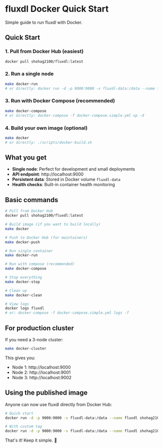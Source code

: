 # fluxdl Docker Quick Start

Simple guide to run fluxdl with Docker.

## Quick Start

### 1. Pull from Docker Hub (easiest)
```bash
docker pull shohag2100/fluxdl:latest
```

### 2. Run a single node
```bash
make docker-run
# or directly: docker run -d -p 9000:9000 -v fluxdl-data:/data --name fluxdl shohag2100/fluxdl:latest
```

### 3. Run with Docker Compose (recommended)
```bash
make docker-compose
# or directly: docker-compose -f docker-compose.simple.yml up -d
```

### 4. Build your own image (optional)
```bash
make docker
# or directly: ./scripts/docker-build.sh
```

## What you get

- **Single node**: Perfect for development and small deployments
- **API endpoint**: http://localhost:9000
- **Persistent data**: Stored in Docker volume `fluxdl-data`
- **Health checks**: Built-in container health monitoring

## Basic commands

```bash
# Pull from Docker Hub
docker pull shohag2100/fluxdl:latest

# Build image (if you want to build locally)
make docker

# Push to Docker Hub (for maintainers)
make docker-push

# Run single container
make docker-run

# Run with compose (recommended)
make docker-compose

# Stop everything
make docker-stop

# Clean up
make docker-clean

# View logs
docker logs fluxdl
# or: docker-compose -f docker-compose.simple.yml logs -f
```

## For production cluster

If you need a 3-node cluster:
```bash
make docker-cluster
```

This gives you:
- Node 1: http://localhost:9000
- Node 2: http://localhost:9001  
- Node 3: http://localhost:9002

## Using the published image

Anyone can now use fluxdl directly from Docker Hub:

```bash
# Quick start
docker run -d -p 9000:9000 -v fluxdl-data:/data --name fluxdl shohag2100/fluxdl:latest

# With custom tag
docker run -d -p 9000:9000 -v fluxdl-data:/data --name fluxdl shohag2100/fluxdl:v1.0.0
```

That's it! Keep it simple. 🚀
